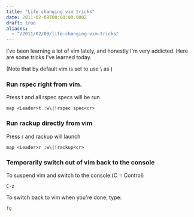 ```yaml
---
title: "Life changing vim tricks"
date: 2011-02-09T00:00:00.000Z
draft: true
aliases:
  - "/2011/02/09/life-changing-vim-tricks"
---
```

I've been learning a lot of vim lately, and honestly I'm very addicted. Here are some tricks I've learned today.

(Note that by default vim is set to use \ as <Leader>)</p>

### Run rspec right from vim.

Press <Leader>t and all rspec specs will be run

```vim
map <Leader>t :w\|!rspec spec<cr>
```

### Run rackup directly from vim

Press <Leader>r and rackup will launch

```vim
map <Leader>r :w\|!rackup<cr>
```

### Temporarily switch out of vim back to the console

To suspend vim and switch to the console:(C = Control)

```vim
C-z
```

To switch back to vim when you're done, type:

```bash
fg
```
